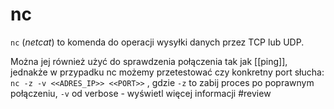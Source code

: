 # nc
`nc` (*netcat*) to komenda do operacji wysyłki danych przez  TCP lub UDP. 

Można jej również użyć do sprawdzenia połączenia tak jak [[ping]], jednakże w przypadku nc możemy przetestować czy konkretny port słucha:
`nc -z -v <<ADRES_IP>> <<PORT>>` , gdzie `-z` to zabij proces po poprawnym połączeniu, `-v` od verbose - wyświetl więcej informacji
#review